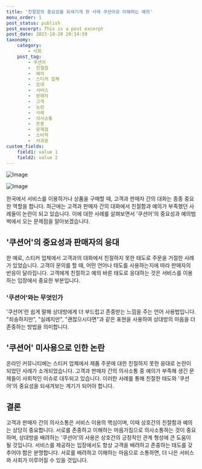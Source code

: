 ```yaml
---
title: '친절함의 중요성을 되새기게 한 사례 쿠션어로 이해하는 예의'
menu_order: 1
post_status: publish
post_excerpt: This is a post excerpt
post_date: 2023-10-20 20:14:59
taxonomy:
    category:
        - 사회
    post_tag:
        - 쿠션어
        -  친절함
        -  예의
        -  스티커 업체
        -  응대
        -  서비스
        -  판매자
        -  고객
        -  논란
        -  사례
        -  의사소통
        -  존중
        -  문제점
        -  소비자
        -  사과문
custom_fields:
    field1: value 1
    field2: value 2
---
```


![Image](https://imgnews.pstatic.net/image/023/2024/02/06/0003815342_001_20240206184905376.jpg?type=w647)

![Image](https://imgnews.pstatic.net/image/023/2024/02/06/0003815342_002_20240206184905402.jpg?type=w647)


한국에서 서비스를 이용하거나 상품을 구매할 때, 고객과 판매자 간의 대화는 종종 중요한 역할을 합니다. 최근에는 고객과 판매자 간의 대화에서 친절함과 예의가 부족했던 사례들이 논란이 되고 있습니다. 이에 대한 사례를 살펴보면서 '쿠션어'의 중요성과 예의범벅에서 오는 문제점을 알아보겠습니다.

## '쿠션어'의 중요성과 판매자의 응대
한 예로, 스티커 업체에서 고객과의 대화에서 친절하지 못한 태도로 주문을 거절한 사례가 있었습니다. 고객이 문의를 할 때, 어떤 언어나 태도를 사용하는지에 따라 판매자의 반응이 달라집니다. 고객에게 친절하고 예의 바른 태도로 응대하는 것은 서비스를 이용하는 입장에서 중요한 부분입니다.

### '쿠션어'와는 무엇인가
'쿠션어'란 쉽게 말해 상대방에게 더 부드럽고 존중받는 느낌을 주는 언어 사용법입니다. "죄송하지만", "실례지만", "괜찮으시다면"과 같은 표현을 사용하여 상대방의 마음을 더 존중하는 방법을 의미합니다.

## '쿠션어' 미사용으로 인한 논란
온라인 커뮤니티에는 스티커 업체에서 제품 주문에 대한 친절하지 못한 응대로 논란이 되었던 사례가 소개되었습니다. 고객과 판매자 간의 의사소통 중 예의가 부족해 생긴 문제들이 사회적인 이슈로 대두되고 있습니다. 이러한 사례를 통해 친절한 태도와 '쿠션어'의 중요성을 되새겨보는 계기가 되어야 합니다.

## 결론
고객과 판매자 간의 의사소통은 서비스 이용의 핵심이며, 이때 상호간의 친절함과 예의는 상당히 중요합니다. 서로를 존중하고 이해하는 마음가짐으로 의사소통하는 것이 중요하며, 상대방을 배려하는 '쿠션어'의 사용은 상호간의 긍정적인 관계 형성에 큰 도움이 될 것입니다. 서비스를 제공하는 입장에서도 항상 고객을 배려하고 존중하는 태도를 갖추어야 함은 분명합니다. 서로를 배려하고 이해하는 마음으로 소통하면, 더 나은 서비스와 사회가 이루어질 수 있을 것입니다.
